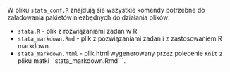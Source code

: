 W pliku ```stata_conf.R``` znajdują sie wszystkie komendy potrzebne do załadowania pakietów niezbędnych do działania plików:
- ```stata.R``` - plik z rozwiązaniami zadań w R
- ```stata_markdown.Rmd``` - plik z pozwiązaniami zadań i z zastosowaniem R markdown.
- ```stata_markdown.html``` - plik html wygenerowany przez polecenie ```Knit``` z pliku matki ``stata_markdown.Rmd```.